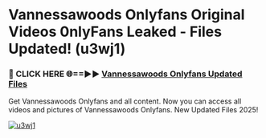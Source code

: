 # Vannessawoods Onlyfans Original Videos 0nlyFans Leaked - Files Updated! (u3wj1)

<h3>🔴 CLICK HERE 🌐==►► <a href="https://tinyurl.com/x26r9saj" rel="nofollow">Vannessawoods Onlyfans Updated Files</a></h3>

Get Vannessawoods Onlyfans and all content. Now you can access all videos and pictures of Vannessawoods Onlyfans. New Updated Files 2025!

[![u3wj1](https://i.imgur.com/LkgZPqh.gif)](https://tinyurl.com/x26r9saj)
